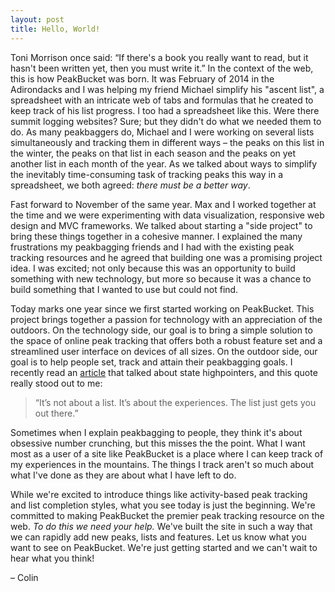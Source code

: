 ```yaml
---
layout: post
title: Hello, World!
---
```


Toni Morrison once said: “If there's a book you really want to read, but it hasn't been written yet, then you must write it.” In the context of the web, this is how PeakBucket was born. It was February of 2014 in the Adirondacks and I was helping my friend Michael simplify his "ascent list", a spreadsheet with an intricate web of tabs and formulas that he created to keep track of his list progress. I too had a spreadsheet like this. Were there summit logging websites? Sure; but they didn't do what we needed them to do. As many peakbaggers do, Michael and I were working on several lists simultaneously and tracking them in different ways – the peaks on this list in the winter, the peaks on that list in each season and the peaks on yet another list in each month of the year. As we talked about ways to simplify the inevitably time-consuming task of tracking peaks this way in a spreadsheet, we both agreed: *there must be a better way*.

Fast forward to November of the same year. Max and I worked together at the time and we were experimenting with data visualization, responsive web design and MVC frameworks. We talked about starting a "side project" to bring these things together in a cohesive manner. I explained the many frustrations my peakbagging friends and I had with the existing peak tracking resources and he agreed that building one was a promising project idea. I was excited; not only because this was an opportunity to build something with new technology, but more so because it was a chance to build something that I wanted to use but could not find.

Today marks one year since we first started working on PeakBucket. This project brings together a passion for technology with an appreciation of the outdoors. On the technology side, our goal is to bring a simple solution to the space of online peak tracking that offers both a robust feature set and a streamlined user interface on devices of all sizes. On the outdoor side, our goal is to help people set, track and attain their peakbagging goals. I recently read an [article](http://adventure-journal.com/2015/10/the-point-of-doing-pointless-things-with-friends/) that talked about state highpointers, and this quote really stood out to me:

> “It’s not about a list. It’s about the experiences. The list just gets you out there.”

Sometimes when I explain peakbagging to people, they think it's about obsessive number crunching, but this misses the the point. What I want most as a user of a site like PeakBucket is a place where I can keep track of my experiences in the mountains. The things I track aren't so much about what I've done as they are about what I have left to do.

While we're excited to introduce things like activity-based peak tracking and list completion styles, what you see today is just the beginning. We're committed to making PeakBucket the premier peak tracking resource on the web. *To do this we need your help.* We've built the site in such a way that we can rapidly add new peaks, lists and features. Let us know what you want to see on PeakBucket. We're just getting started and we can't wait to hear what you think!

– Colin
